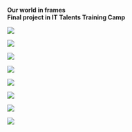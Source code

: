 <b>Our world in frames</b> <br>
<b>Final project in IT Talents Training Camp </b>

<img src="http://i.imgur.com/GqnDL4g.png"></img>

<img src="http://i.imgur.com/Phzovbl.png"></img>

<img src="http://i.imgur.com/WN7gTPa.png"></img>

<img src="http://i.imgur.com/16nWBJO.png"></img>

<img src="http://i.imgur.com/vn2nxSV.jpg"></img>

<img src="http://i.imgur.com/N7p0jzn.png"></img>

<img src="http://i.imgur.com/3xLsPwy.png"></img>

<img src="http://i.imgur.com/rPRVMG4.png"></img>
